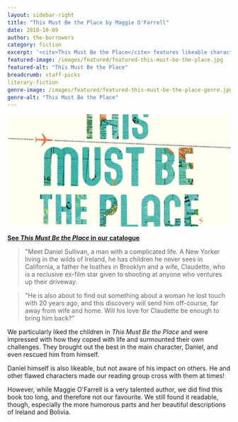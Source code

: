 ```yaml
---
layout: sidebar-right
title: "This Must Be the Place by Maggie O'Farrell"
date: 2018-10-09
author: the-borrowers
category: fiction
excerpt: '<cite>This Must Be the Place</cite> features likeable characters and beautiful descriptions.'
featured-image: /images/featured/featured-this-must-be-the-place.jpg
featured-alt: "This Must Be the Place"
breadcrumb: staff-picks
literary-fiction
genre-image: /images/featured/featured-this-must-be-the-place-genre.jpg
genre-alt: "This Must Be the Place"
---
```


![This Must Be the Place](/images/featured/featured-this-must-be-the-place.jpg)

**[See <cite>This Must Be the Place</cite> in our catalogue](https://suffolk.spydus.co.uk/cgi-bin/spydus.exe/ENQ/OPAC/BIBENQ?BRN=2056505)**

> "Meet Daniel Sullivan, a man with a complicated life. A New Yorker living in the wilds of Ireland, he has children he never sees in California, a father he loathes in Brooklyn and a wife, Claudette, who is a reclusive ex-film star given to shooting at anyone who ventures up their driveway.

> "He is also about to find out something about a woman he lost touch with 20 years ago, and this discovery will send him off-course, far away from wife and home. Will his love for Claudette be enough to bring him back?"

We particularly liked the children in <cite>This Must Be the Place</cite> and were impressed with how they coped with life and surmounted their own challenges. They brought out the best in the main character, Daniel, and even rescued him from himself.

Daniel himself is also likeable, but not aware of his impact on others. He and other flawed characters made our reading group cross with them at times!

However, while Maggie O'Farrell is a very talented author, we did find this book too long, and therefore not our favourite. We still found it readable, though, especially the more humorous parts and her beautiful descriptions of Ireland and Bolivia.
